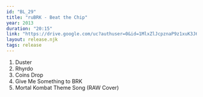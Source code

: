 ```yaml
---
id: "BL_29"
title: "ruBRK - Beat the Chip"
year: 2013
duration: "20:15"
link: "https://drive.google.com/uc?authuser=0&id=1MlxZlJcpznaP9z1xuK3J63KRSN4Pb8sz&export=download"
layout: release.njk
tags: release
---
```


01. Duster
02. Rhyrdo
03. Coins Drop
04. Give Me Something to BRK
05. Mortal Kombat Theme Song (RAW Cover)